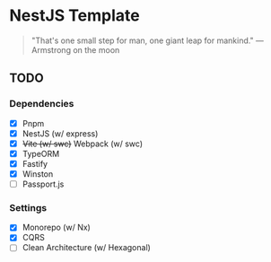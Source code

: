 # NestJS Template
> "That's one small step for man, one giant leap for mankind." — Armstrong on the moon

## TODO
### Dependencies
- [x] Pnpm
- [x] NestJS (w/ express)
- [x] ~~Vite (w/ swc)~~ Webpack (w/ swc)
- [x] TypeORM
- [x] Fastify
- [x] Winston
- [ ] Passport.js

### Settings
- [x] Monorepo (w/ Nx)
- [x] CQRS
- [ ] Clean Architecture (w/ Hexagonal)
